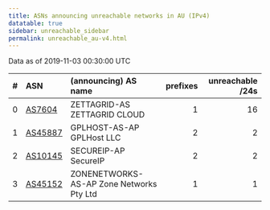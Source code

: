 ```yaml
---
title: ASNs announcing unreachable networks in AU (IPv4)
datatable: true
sidebar: unreachable_sidebar
permalink: unreachable_au-v4.html
---
```


Data as of 2019-11-03 00:30:00 UTC


<div class="datatable-begin"></div>

|   # | ASN                                    | (announcing) AS name                     |   prefixes |   unreachable /24s |
|----:|:---------------------------------------|:-----------------------------------------|-----------:|-------------------:|
|   0 | [AS7604](unreachable_AS7604-v4.html)   | ZETTAGRID-AS ZETTAGRID CLOUD             |          1 |                 16 |
|   1 | [AS45887](unreachable_AS45887-v4.html) | GPLHOST-AS-AP GPLHost LLC                |          2 |                  2 |
|   2 | [AS10145](unreachable_AS10145-v4.html) | SECUREIP-AP SecureIP                     |          2 |                  2 |
|   3 | [AS45152](unreachable_AS45152-v4.html) | ZONENETWORKS-AS-AP Zone Networks Pty Ltd |          1 |                  1 |

<div class="datatable-end"></div>